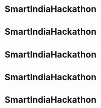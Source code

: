 # SmartIndiaHackathon
# SmartIndiaHackathon
# SmartIndiaHackathon
# SmartIndiaHackathon
# SmartIndiaHackathon
